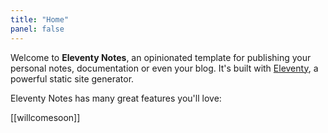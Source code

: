 ```yaml
---
title: "Home"
panel: false
---
```


Welcome to **Eleventy Notes**, an opinionated template for publishing your personal notes, documentation or even your blog. It's built with [Eleventy](https://www.11ty.dev/), a powerful static site generator.

Eleventy Notes has many great features you'll love:

[[willcomesoon]]
